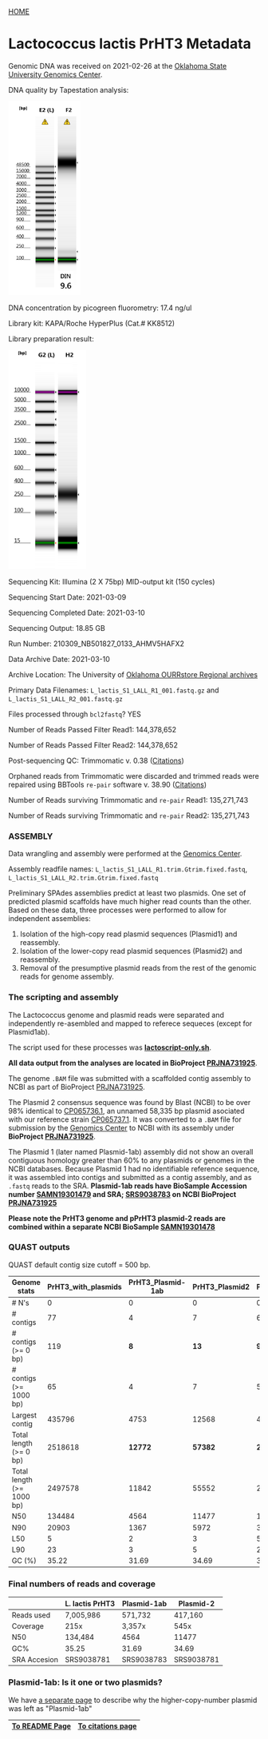 ---
---
[HOME](/README.md)


# Lactococcus lactis PrHT3 Metadata

Genomic DNA was received on 2021-02-26 at the [Oklahoma State University Genomics Center](https://genomics.okstate.edu/).

DNA quality by Tapestation analysis:

![DNA](/fig/genomic-DNA-tapestation.png)

DNA concentration by picogreen fluorometry: 17.4 ng/ul

Library kit: KAPA/Roche HyperPlus (Cat.# KK8512)

Library preparation result:

![library](/fig/Library-QC.png)

Sequencing Kit: Illumina (2 X 75bp) MID-output kit (150 cycles)

Sequencing Start Date: 2021-03-09

Sequencing Completed Date: 2021-03-10

Sequencing Output: 18.85 GB

Run Number: 210309_NB501827_0133_AHMV5HAFX2

Data Archive Date: 2021-03-10

Archive Location: The University of [Oklahoma OURRstore Regional archives](https://ou.edu/oscer/resources/ourrstore--ou---regional-research-store)

Primary Data Filenames: `L_lactis_S1_LALL_R1_001.fastq.gz` and `L_lactis_S1_LALL_R2_001.fastq.gz`

Files processed through `bcl2fastq`? YES

Number of Reads Passed Filter Read1: 144,378,652

Number of Reads Passed Filter Read2: 144,378,652

Post-sequencing QC: Trimmomatic v. 0.38 ([Citations](/citations.md#cit02))

Orphaned reads from Trimmomatic were discarded and trimmed reads were repaired using BBTools `re-pair` software v. 38.90 ([Citations](/citations.md#cit09))

Number of Reads surviving Trimmomatic and `re-pair` Read1: 135,271,743

Number of Reads surviving Trimmomatic and `re-pair` Read2: 135,271,743

### ASSEMBLY

Data wrangling and assembly were performed at the [Genomics Center](https://genomics.okstate.edu/).

Assembly readfile names: `L_lactis_S1_LALL_R1.trim.Gtrim.fixed.fastq`, `L_lactis_S1_LALL_R2.trim.Gtrim.fixed.fastq`

Preliminary SPAdes assemblies predict at least two plasmids. One set of predicted plasmid scaffolds have much higher read counts than the other. Based on these data, three processes were performed to allow for independent assemblies:

1. Isolation of the high-copy read plasmid sequences (Plasmid1) and reassembly. 
2. Isolation of the lower-copy read plasmid sequences (Plasmid2) and reassembly.
3. Removal of the presumptive plasmid reads from the rest of the genomic reads for genome assembly. 

### The scripting and assembly

The Lactococcus genome and plasmid reads were separated and independently re-asembled and mapped to referece sequeces (except for Plasmid1ab).

The script used for these processes was **[lactoscript-only.sh](/files/lactoscript-only.sh)**.

**All data output from the analyses are located in BioProject [PRJNA731925](https://www.ncbi.nlm.nih.gov/bioproject/?term=PRJNA731925)**. 

The genome `.BAM` file was submitted with a scaffolded contig assembly to NCBI as part of BioProject [PRJNA731925](https://www.ncbi.nlm.nih.gov/bioproject/?term=PRJNA731925).

The Plasmid 2 consensus sequence was found by Blast (NCBI) to be over 98% identical to [CP065736.1](https://www.ncbi.nlm.nih.gov/nuccore/CP065736.1), an unnamed 58,335 bp plasmid asociated with our reference strain [CP065737.1](https://www.ncbi.nlm.nih.gov/nuccore/CP065737.1). It was converted to a `.BAM` file for submission by the [Genomics Center](https://genomics.okstate.edu/) to NCBI with its assembly under **BioProject [PRJNA731925](https://www.ncbi.nlm.nih.gov/bioproject/?term=PRJNA731925)**. 
 
The Plasmid 1 (later named Plasmid-1ab) assembly did not show an overall contiguous homology greater than 60% to any plasmids or genomes in the NCBI databases. Because Plasmid 1 had no identifiable reference sequence, it was assembled into contigs and submitted as a contig assembly, and as `.fastq` reads to the SRA. **Plasmid-1ab reads have BioSample Accession number [SAMN19301479](https://www.ncbi.nlm.nih.gov/biosample/19301479) and SRA; [SRS9038783](https://www.ncbi.nlm.nih.gov/sra?LinkName=biosample_sra&from_uid=19301479) on NCBI BioProject [PRJNA731925](https://www.ncbi.nlm.nih.gov/bioproject/?term=PRJNA731925)**

**Please note the PrHT3 genome and pPrHT3 plasmid-2 reads are combined within a separate NCBI BioSample [SAMN19301478](https://www.ncbi.nlm.nih.gov/biosample/19301478)**
 
### QUAST outputs
 
QUAST default contig size cutoff = 500 bp.
 
| Genome stats | PrHT3_with_plasmids | PrHT3_Plasmid-1ab | PrHT3_Plasmid2| PrHT3_genome_only | 
|-|-|-|-|-|
| # N's | 0 | 0 | 0 | 0 | 
| # contigs | 77 | 4 | 7 | 66 |
| # contigs (>= 0 bp) | 119 | **8** | **13** | **98** |
| # contigs (>= 1000 bp) | 65 | 4 | 7 | 54 |
| Largest contig | 435796 | 4753 | 12568 | 435796 |
| Total length (>= 0 bp) | 2518618 | **12772** | **57382** | **2448464** |
| Total length (>= 1000 bp) | 2497578 | 11842 | 55552 | 2430184 |
| N50 | 134484 | 4564 | 11477 | 134484 |
| N90 | 20903 | 1367 | 5972 | 32769 |
| L50 | 5 | 2 | 3 | 5 | 
| L90 | 23 | 3 | 5 | 20 | 
| GC (%) | 35.22 | 31.69 | 34.69 | 35.25 | 
 
 
### Final numbers of reads and coverage

|  | L. lactis PrHT3 | Plasmid-1ab | Plasmid-2 |
| --- | --- | --- | --- |
| Reads used | 7,005,986 | 571,732 | 417,160 |
| Coverage | 215x | 3,357x | 545x |
| N50 | 134,484 | 4564 | 11477|
| GC% | 35.25 | 31.69 | 34.69 |
| SRA Accesion | SRS9038781 | SRS9038783 | SRS9038781 |


### Plasmid-1ab: Is it one or two plasmids?

We have [a separate page](/plasmid1ab.md) to describe why the higher-copy-number plasmid was left as "Plasmid-1ab"

| [To README Page](/README.md) | [To citations page](/citations.md) |
| --- | --- |

